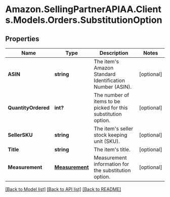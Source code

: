 # Amazon.SellingPartnerAPIAA.Clients.Models.Orders.SubstitutionOption
## Properties

Name | Type | Description | Notes
------------ | ------------- | ------------- | -------------
**ASIN** | **string** | The item&#39;s Amazon Standard Identification Number (ASIN). | [optional] 
**QuantityOrdered** | **int?** | The number of items to be picked for this substitution option.  | [optional] 
**SellerSKU** | **string** | The item&#39;s seller stock keeping unit (SKU). | [optional] 
**Title** | **string** | The item&#39;s title. | [optional] 
**Measurement** | [**Measurement**](Measurement.md) | Measurement information for the substitution option. | [optional] 

[[Back to Model list]](../README.md#documentation-for-models) [[Back to API list]](../README.md#documentation-for-api-endpoints) [[Back to README]](../README.md)

